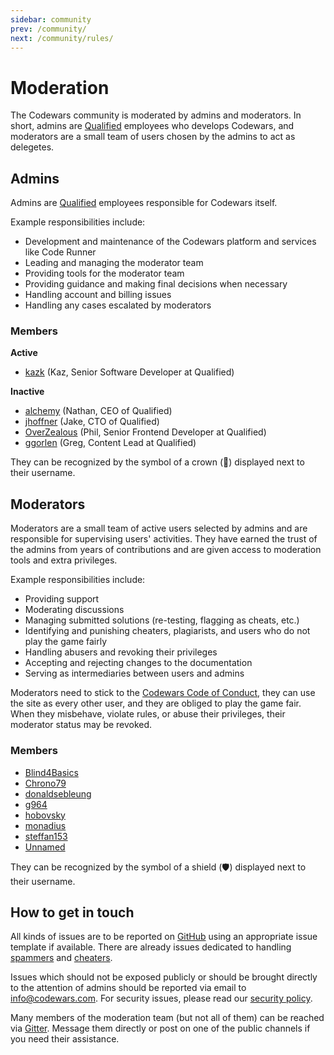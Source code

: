 ```yaml
---
sidebar: community
prev: /community/
next: /community/rules/
---
```


# Moderation

The Codewars community is moderated by admins and moderators. In short, admins are [Qualified](https://www.qualified.io/) employees who develops Codewars, and moderators are a small team of users chosen by the admins to act as delegetes.


## Admins

Admins are [Qualified](https://www.qualified.io) employees responsible for Codewars itself.

Example responsibilities include:
- Development and maintenance of the Codewars platform and services like Code Runner
- Leading and managing the moderator team
- Providing tools for the moderator team
- Providing guidance and making final decisions when necessary
- Handling account and billing issues
- Handling any cases escalated by moderators

### Members

**Active**
- [kazk](https://www.codewars.com/users/kazk) (Kaz, Senior Software Developer at Qualified)

**Inactive**
- [alchemy](https://www.codewars.com/users/alchemy) (Nathan, CEO of Qualified)
- [jhoffner](https://www.codewars.com/uses/jhoffner) (Jake, CTO of Qualified)
- [OverZealous](https://www.codewars.com/users/OverZealous) (Phil, Senior Frontend Developer at Qualified)
- [ggorlen](https://www.codewars.com/users/ggorlen) (Greg, Content Lead at Qualified)

They can be recognized by the symbol of a crown (👑) displayed next to their username.

## Moderators

Moderators are a small team of active users selected by admins and are responsible for supervising users' activities. They have earned the trust of the admins from years of contributions and are given access to moderation tools and extra privileges.

Example responsibilities include:
- Providing support
- Moderating discussions
- Managing submitted solutions (re-testing, flagging as cheats, etc.)
- Identifying and punishing cheaters, plagiarists, and users who do not play the game fairly
- Handling abusers and revoking their privileges
- Accepting and rejecting changes to the documentation
- Serving as intermediaries between users and admins

Moderators need to stick to the [Codewars Code of Conduct](/community/rules/), they can use the site as every other user, and they are obliged to play the game fair. When they misbehave, violate rules, or abuse their privileges, their moderator status may be revoked.

### Members

- [Blind4Basics](https://www.codewars.com/users/Blind4Basics)
- [Chrono79](https://www.codewars.com/users/Chrono79)
- [donaldsebleung](https://www.codewars.com/users/donaldsebleung)
- [g964](https://www.codewars.com/users/g964)
- [hobovsky](https://www.codewars.com/users/hobovsky)
- [monadius](https://www.codewars.com/users/monadius)
- [steffan153](https://www.codewars.com/users/steffan153)
- [Unnamed](https://www.codewars.com/users/Unnamed)

They can be recognized by the symbol of a shield (🛡️) displayed next to their username.

## How to get in touch

All kinds of issues are to be reported on [GitHub](https://github.com/codewars/codewars.com/issues) using an appropriate issue template if available. There are already issues dedicated to handling [spammers](https://github.com/codewars/codewars.com/issues/1493) and [cheaters](https://github.com/codewars/codewars.com/issues/1378).

Issues which should not be exposed publicly or should be brought directly to the attention of admins should be reported via email to <info@codewars.com>. For security issues, please read our [security policy](https://github.com/codewars/codewars.com/security/policy).

Many members of the moderation team (but not all of them) can be reached via [Gitter](https://gitter.im/Codewars/codewars.com). Message them directly or post on one of the public channels if you need their assistance.
